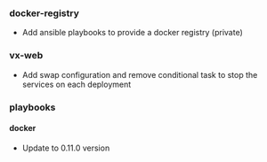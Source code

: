 ### docker-registry

- Add ansible playbooks to provide a docker registry (private)

### vx-web

- Add swap configuration and remove conditional task to stop the services on each deployment

### playbooks

#### docker

- Update to 0.11.0 version